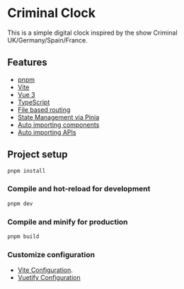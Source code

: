 # Criminal Clock

This is a simple digital clock inspired by the show Criminal UK/Germany/Spain/France.

## Features

- [pnpm](https://pnpm.io/)
- [Vite](https://github.com/vitejs/vite)
- [Vue 3](https://github.com/vuejs/core)
- [TypeScript](https://www.typescriptlang.org/)
- [File based routing](https://github.com/posva/unplugin-vue-router)
- [State Management via Pinia](https://pinia.vuejs.org/)
- [Auto importing components](https://github.com/unplugin/unplugin-vue-components)
- [Auto importing APIs](https://github.com/unplugin/unplugin-auto-import)

## Project setup

```sh
pnpm install
```

### Compile and hot-reload for development

```sh
pnpm dev
```

### Compile and minify for production

```sh
pnpm build
```

### Customize configuration

- [Vite Configuration](https://vitejs.dev/config).
- [Vuetify Configuration](https://vuetifyjs.com/en/features/global-configuration)
